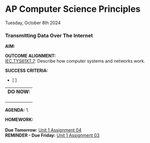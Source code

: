 # AP Computer Science Principles
Tuesday, October 8th 2024

### Transmitting Data Over The Internet

**AIM:** 


**OUTCOME ALIGNMENT:**
<br><ins>IEC.TYS61XT.7</ins>: Describe how computer systems and networks work.

**SUCCESS CRITERIA:**
- [ ] 

<table>
  <tr>
    <td><b>DO NOW:</b><br><br>
    
  </tr>
</table>

**AGENDA:**
1. 

**HOMEWORK:**<br><br>
**Due Tomorrow:** [Unit 1 Assignment 04](https://github.com/MrJSwotinsky/AP_Computer_Science_Principles/blob/main/Unit_1_The_Internet/Daily_Assignments/04_Due_Wed_Oct_9_Data_Transmission_Over_The_Internet.md)<br>
**REMINDER - Due Friday:** [Unit 1 Assignment 03](https://github.com/MrJSwotinsky/AP_Computer_Science_Principles/blob/main/Unit_1_The_Internet/Daily_Assignments/03_Due_Fri_Oct_11_Unit_0_Exam_Reflection.md)
